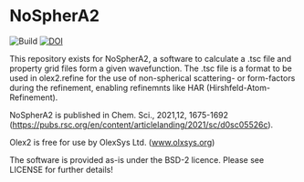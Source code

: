 # NoSpherA2

![Build](https://github.com/floriankleemiss/wfn2fchk/actions/workflows/c-cpp_all.yml/badge.svg)
[![DOI](https://img.shields.io/badge/DOI-10.1039/D0SC05526C-blue.svg)](https://doi.org/10.1039/D0SC05526C)

This repository exists for NoSpherA2, a software to calculate a .tsc file and property grid files form a given wavefunction. The .tsc file is a format to be used in olex2.refine for the use of non-spherical scattering- or form-factors during the refinement, enabling refinemnts like HAR (Hirshfeld-Atom-Refinement).

NoSpherA2 is published in Chem. Sci., 2021,12, 1675-1692 (https://pubs.rsc.org/en/content/articlelanding/2021/sc/d0sc05526c).

Olex2 is free for use by OlexSys Ltd. (www.olxsys.org)

The software is provided as-is under the BSD-2 licence. Please see LICENSE for further details!
